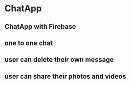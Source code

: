 # ChatApp

## ChatApp with Firebase
## one to one chat
## user can delete their own message
## user can share their photos and videos 

